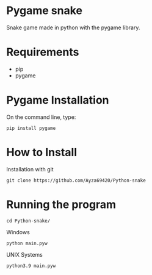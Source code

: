 # Pygame snake

Snake game made in python with the pygame library.

# Requirements

- pip
- pygame

# Pygame Installation

On the command line, type:

```pip install pygame```

# How to Install

Installation with git

``git clone https://github.com/Ayza69420/Python-snake``   

# Running the program

``cd Python-snake/``   

Windows

``python main.pyw``  

UNIX Systems

```python3.9 main.pyw```
